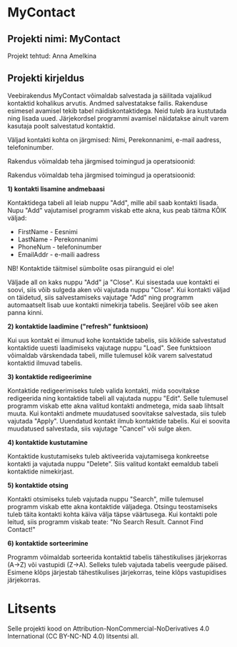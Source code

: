 # MyContact
## Projekti nimi: MyContact
Projekt tehtud: Anna Amelkina

## Projekti kirjeldus
Veebirakendus MyContact võimaldab salvestada ja säilitada vajalikud kontaktid kohalikus arvutis. Andmed salvestatakse failis.
Rakenduse esimesel avamisel tekib tabel näidiskontaktidega. Neid tuleb ära kustutada ning lisada uued. 
Järjekordsel programmi avamisel näidatakse ainult varem kasutaja poolt salvestatud kontaktid.

Väljad kontakti kohta on järgmised:
Nimi, Perekonnanimi, e-mail aadress, telefoninumber.

Rakendus võimaldab teha järgmised toimingud ja operatsioonid:

Rakendus võimaldab teha järgmised toimingud ja operatsioonid:

**1) kontakti lisamine andmebaasi**

Kontaktidega tabeli all leiab nuppu "Add", mille abil saab kontakti lisada. 
Nupu "Add" vajutamisel programm viskab ette akna, kus peab täitma KÕIK väljad:
- FirstName - Eesnimi
- LastName - Perekonnanimi
- PhoneNum - telefoninumber
- EmailAddr - e-maili aadress

NB! Kontaktide täitmisel sümbolite osas piiranguid ei ole!

Väljade all on kaks nuppu "Add" ja "Close".
Kui sisestada uue kontakti ei soovi, siis võib sulgeda aken või vajutada nuppu "Close". 
Kui kontakti väljad on täidetud, siis salvestamiseks vajutage "Add" ning programm automaatselt lisab uue kontakti nimekirja tabelis.
Seejärel võib see aken panna kinni.

**2) kontaktide laadimine ("refresh" funktsioon)**

Kui uus kontakt ei ilmunud kohe kontaktide tabelis, siis kõikide salvestatud kontaktide uuesti laadimiseks vajutage nuppu "Load".
See funktsioon võimaldab värskendada tabeli, mille tulemusel kõik varem salvestatud kontaktid ilmuvad tabelis.

**3) kontaktide redigeerimine**

Kontaktide redigeerimiseks tuleb valida kontakti, mida soovitakse redigeerida ning kontaktide tabeli all vajutada nuppu "Edit".
Selle tulemusel programm viskab ette akna valitud kontakti andmetega, mida saab lihtsalt muuta.
Kui kontakti andmete muudatused soovitakse salvestada, siis tuleb vajutada "Apply". Uuendatud kontakt ilmub kontaktide tabelis.
Kui ei soovita muudatused salvestada, siis vajutage "Cancel" või sulge aken.

**4) kontaktide kustutamine**

Kontaktide kustutamiseks tuleb aktiveerida vajutamisega konkreetse kontakti ja vajutada nuppu "Delete". 
Siis valitud kontakt eemaldub tabeli kontaktide nimekirjast.

**5) kontaktide otsing**

Kontakti otsimiseks tuleb vajutada nuppu "Search", mille tulemusel programm viskab ette akna kontaktide väljadega. 
Otsingu teostamiseks tuleb täita kontakti kohta käiva välja täpse väärtusega. 
Kui kontakti pole leitud, siis programm viskab teate: "No Search Result. Cannot Find Contact!"

**6) kontaktide sorteerimine**

Programm võimaldab sorteerida kontaktid tabelis tähestikulises järjekorras (A->Z) või vastupidi (Z->A). 
Selleks tuleb vajutada tabelis veergude päised. Esimene klõps järjestab tähestikulises järjekorras, teine klõps vastupidises järjekorras.

# Litsents

Selle projekti kood on Attribution-NonCommercial-NoDerivatives 4.0 International (CC BY-NC-ND 4.0) litsentsi all. 




